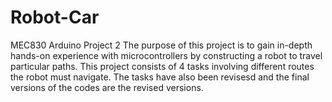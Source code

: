 # Robot-Car
MEC830 Arduino Project 2
The purpose of this project is to gain in-depth hands-on experience with microcontrollers by constructing a robot to travel particular paths. This project consists of 4 tasks involving different routes the robot must navigate.
The tasks have also been revisesd and the final versions of the codes are the revised versions.
